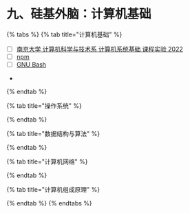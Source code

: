 # 九、硅基外脑：计算机基础



{% tabs %}
{% tab title="计算机基础" %}
* [ ] [南京大学 计算机科学与技术系 计算机系统基础 课程实验 2022](https://nju-projectn.github.io/ics-pa-gitbook/ics2022/index.html)
* [ ] [npm](https://www.npmjs.com/)
* [ ] [GNU Bash](https://www.gnu.org/software/bash/)
*
{% endtab %}

{% tab title="操作系统" %}

{% endtab %}

{% tab title="数据结构与算法" %}

{% endtab %}

{% tab title="计算机网络" %}

{% endtab %}

{% tab title="计算机组成原理" %}

{% endtab %}
{% endtabs %}
